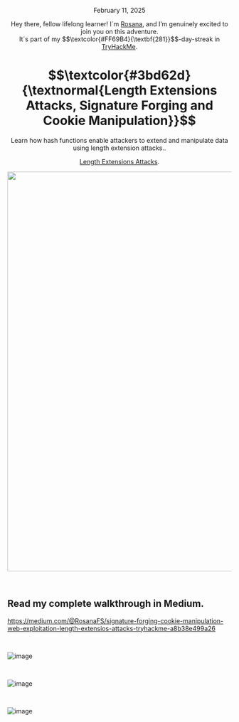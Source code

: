 <p align="center">February 11, 2025</p>
<p align="center">Hey there, fellow lifelong learner! I´m <a href="https://www.linkedin.com/in/rosanafssantos/">Rosana</a>, and I’m genuinely excited to join you on this adventure.<br>
It´s part of my $$\textcolor{#FF69B4}{\textbf{281}}$$-day-streak in  <a href="https://tryhackme.com">TryHackMe</a>.</p>


<h1 align="center">
  $$\textcolor{#3bd62d}{\textnormal{Length Extensions Attacks, Signature Forging and Cookie Manipulation}}$$
</h1>

<p align="center">Learn how hash functions enable attackers to extend and manipulate data using length extension attacks..</p>
<p align="center"><a href="https://tryhackme.com/room/lengthextensionattacks">Length Extensions Attacks</a>.</p>
                                                              
<p align="center">
  <img width="900px" src="https://github.com/user-attachments/assets/7bc665a2-6374-4cca-9bdd-637891733977">
</p>


<br>

<h2>Read my complete walkthrough in Medium.</h2>

https://medium.com/@RosanaFS/signature-forging-cookie-manipulation-web-exploitation-length-extensios-attacks-tryhackme-a8b38e499a26

<br>

![image](https://github.com/user-attachments/assets/5bba4b34-b657-4295-adb0-a4a3e31036a5)


<br>

![image](https://github.com/user-attachments/assets/a6296b49-fd15-4c77-859c-02cdcf2f4dd0)


<br>

![image](https://github.com/user-attachments/assets/bf37b54f-b6cd-4c4c-af67-1585561fb3c1)


